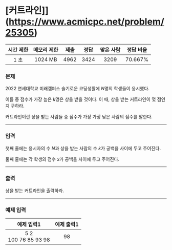 # [커트라인]](https://www.acmicpc.net/problem/25305)

<div align = center>

| 시간 제한 | 메모리 제한 | 제출 | 정답 | 맞은 사람 | 정답 비율 |
| :-------: | :---------: | :--: | :--: | :-------: | :-------: |
|   1 초    |   1024 MB   | 4962 | 3424 |   3209    |  70.667%  |

</div>

### 문제

2022 연세대학교 미래캠퍼스 슬기로운 코딩생활에 $N$명의 학생들이 응시했다.

이들 중 점수가 가장 높은 $k$명은 상을 받을 것이다. 이 때, 상을 받는 커트라인이 몇 점인지 구하라.

커트라인이란 상을 받는 사람들 중 점수가 가장 가장 낮은 사람의 점수를 말한다.

---

### 입력

첫째 줄에는 응시자의 수 $N$과 상을 받는 사람의 수 $k$가 공백을 사이에 두고 주어진다.

둘째 줄에는 각 학생의 점수 $x$가 공백을 사이에 두고 주어진다.

---

### 출력

상을 받는 커트라인을 출력하라.

---

### 예제 입력

|       예제 입력1       | 예제 출력1 |
| :--------------------: | :--------: |
| 5 2<br>100 76 85 93 98 |     98     |
